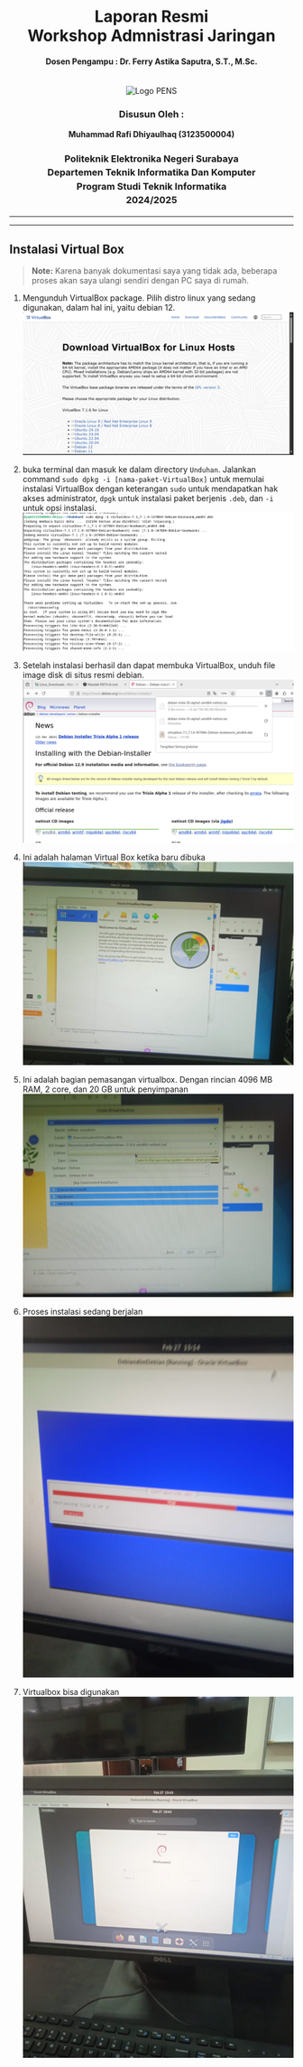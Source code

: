 <div align="center">
  <h1 style="text-align: center;font-weight: bold">Laporan Resmi<br>Workshop Admnistrasi Jaringan</h1>
  <h4 style="text-align: center;">Dosen Pengampu : Dr. Ferry Astika Saputra, S.T., M.Sc.</h4>
</div>
<br />
<div align="center">
  <img src="https://upload.wikimedia.org/wikipedia/id/4/44/Logo_PENS.png" alt="Logo PENS">
  <h3 style="text-align: center;">Disusun Oleh : </h3>
  <p style="text-align: center;">
    <strong>Muhammad Rafi Dhiyaulhaq (3123500004) </strong><br>
  </p>
<h3 style="text-align: center;line-height: 1.5">Politeknik Elektronika Negeri Surabaya<br>Departemen Teknik Informatika Dan Komputer<br>Program Studi Teknik Informatika<br>2024/2025</h3>
  <hr><hr>
</div>

## Instalasi Virtual Box 

> **Note:** Karena banyak dokumentasi saya yang tidak ada, beberapa proses akan saya ulangi sendiri dengan PC saya di rumah.

1. Mengunduh VirtualBox package. Pilih distro linux yang sedang digunakan, dalam hal ini, yaitu debian 12.
<br>![ss](images/download.png)

2. buka terminal dan masuk ke dalam directory `Unduhan`. Jalankan command `sudo dpkg -i [nama-paket-VirtualBox]` untuk memulai instalasi VirtualBox dengan keterangan `sudo` untuk mendapatkan hak akses administrator, `dpgk` untuk instalasi paket berjenis `.deb`, dan `-i` untuk opsi instalasi.
<br>![ss](images/dpkg.png)

3. Setelah instalasi berhasil dan dapat membuka VirtualBox, unduh file image disk di situs resmi debian.
<br>![ss](images/iso.png)

4. Ini adalah halaman Virtual Box ketika baru dibuka
   ![ss](images/virtualbox-start.jpg)
   
6. Ini adalah bagian pemasangan virtualbox. Dengan rincian 4096 MB RAM, 2 core, dan 20 GB untuk penyimpanan
   ![ss](images/virtualbox-iso.jpg)
   
8. Proses instalasi sedang berjalan
   ![ss](images/installation.jpg)
   
10. Virtualbox bisa digunakan
    ![ss](images/welcome.jpg)
